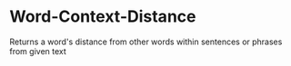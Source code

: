 Word-Context-Distance
=====================

Returns a word's distance from other words within sentences or phrases from given text
